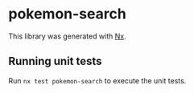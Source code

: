 # pokemon-search

This library was generated with [Nx](https://nx.dev).

## Running unit tests

Run `nx test pokemon-search` to execute the unit tests.
